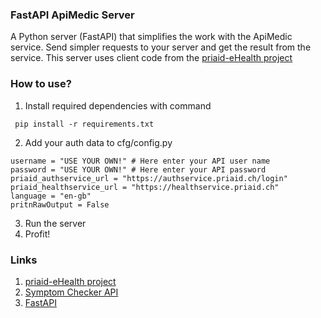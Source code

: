### FastAPI ApiMedic Server
A Python server (FastAPI) that simplifies the work with the ApiMedic service. Send simpler requests to your server and get the result from the service. This server uses client code from the [priaid-eHealth project](https://github.com/priaid-eHealth/symptomchecker)

### How to use?

1) Install required dependencies with command 

``` pip install -r requirements.txt```

2) Add your auth data to cfg/config.py

```
username = "USE YOUR OWN!" # Here enter your API user name
password = "USE YOUR OWN!" # Here enter your API password
priaid_authservice_url = "https://authservice.priaid.ch/login"
priaid_healthservice_url = "https://healthservice.priaid.ch"
language = "en-gb"
pritnRawOutput = False
```

3) Run the server
4) Profit!

### Links

1) [priaid-eHealth project](https://github.com/priaid-eHealth/symptomchecker)
2) [Symptom Checker API](https://apimedic.com/)
3) [FastAPI](https://fastapi.tiangolo.com/)



